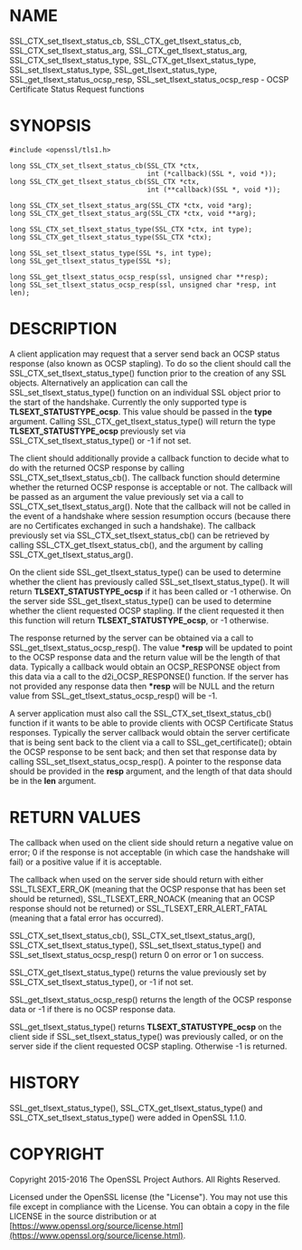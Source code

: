 # NAME

SSL\_CTX\_set\_tlsext\_status\_cb,
SSL\_CTX\_get\_tlsext\_status\_cb,
SSL\_CTX\_set\_tlsext\_status\_arg,
SSL\_CTX\_get\_tlsext\_status\_arg,
SSL\_CTX\_set\_tlsext\_status\_type,
SSL\_CTX\_get\_tlsext\_status\_type,
SSL\_set\_tlsext\_status\_type,
SSL\_get\_tlsext\_status\_type,
SSL\_get\_tlsext\_status\_ocsp\_resp,
SSL\_set\_tlsext\_status\_ocsp\_resp
\- OCSP Certificate Status Request functions

# SYNOPSIS

    #include <openssl/tls1.h>

    long SSL_CTX_set_tlsext_status_cb(SSL_CTX *ctx,
                                      int (*callback)(SSL *, void *));
    long SSL_CTX_get_tlsext_status_cb(SSL_CTX *ctx,
                                      int (**callback)(SSL *, void *));

    long SSL_CTX_set_tlsext_status_arg(SSL_CTX *ctx, void *arg);
    long SSL_CTX_get_tlsext_status_arg(SSL_CTX *ctx, void **arg);

    long SSL_CTX_set_tlsext_status_type(SSL_CTX *ctx, int type);
    long SSL_CTX_get_tlsext_status_type(SSL_CTX *ctx);

    long SSL_set_tlsext_status_type(SSL *s, int type);
    long SSL_get_tlsext_status_type(SSL *s);

    long SSL_get_tlsext_status_ocsp_resp(ssl, unsigned char **resp);
    long SSL_set_tlsext_status_ocsp_resp(ssl, unsigned char *resp, int len);

# DESCRIPTION

A client application may request that a server send back an OCSP status response
(also known as OCSP stapling). To do so the client should call the
SSL\_CTX\_set\_tlsext\_status\_type() function prior to the creation of any SSL
objects. Alternatively an application can call the SSL\_set\_tlsext\_status\_type()
function on an individual SSL object prior to the start of the handshake.
Currently the only supported type is **TLSEXT\_STATUSTYPE\_ocsp**. This value
should be passed in the **type** argument. Calling
SSL\_CTX\_get\_tlsext\_status\_type() will return the type **TLSEXT\_STATUSTYPE\_ocsp**
previously set via SSL\_CTX\_set\_tlsext\_status\_type() or -1 if not set.

The client should additionally provide a callback function to decide what to do
with the returned OCSP response by calling SSL\_CTX\_set\_tlsext\_status\_cb(). The
callback function should determine whether the returned OCSP response is
acceptable or not. The callback will be passed as an argument the value
previously set via a call to SSL\_CTX\_set\_tlsext\_status\_arg(). Note that the
callback will not be called in the event of a handshake where session resumption
occurs (because there are no Certificates exchanged in such a handshake).
The callback previously set via SSL\_CTX\_set\_tlsext\_status\_cb() can be retrieved
by calling SSL\_CTX\_get\_tlsext\_status\_cb(), and the argument by calling
SSL\_CTX\_get\_tlsext\_status\_arg().

On the client side SSL\_get\_tlsext\_status\_type() can be used to determine whether
the client has previously called SSL\_set\_tlsext\_status\_type(). It will return
**TLSEXT\_STATUSTYPE\_ocsp** if it has been called or -1 otherwise. On the server
side SSL\_get\_tlsext\_status\_type() can be used to determine whether the client
requested OCSP stapling. If the client requested it then this function will
return **TLSEXT\_STATUSTYPE\_ocsp**, or -1 otherwise.

The response returned by the server can be obtained via a call to
SSL\_get\_tlsext\_status\_ocsp\_resp(). The value **\*resp** will be updated to point
to the OCSP response data and the return value will be the length of that data.
Typically a callback would obtain an OCSP\_RESPONSE object from this data via a
call to the d2i\_OCSP\_RESPONSE() function. If the server has not provided any
response data then **\*resp** will be NULL and the return value from
SSL\_get\_tlsext\_status\_ocsp\_resp() will be -1.

A server application must also call the SSL\_CTX\_set\_tlsext\_status\_cb() function
if it wants to be able to provide clients with OCSP Certificate Status
responses. Typically the server callback would obtain the server certificate
that is being sent back to the client via a call to SSL\_get\_certificate();
obtain the OCSP response to be sent back; and then set that response data by
calling SSL\_set\_tlsext\_status\_ocsp\_resp(). A pointer to the response data should
be provided in the **resp** argument, and the length of that data should be in
the **len** argument.

# RETURN VALUES

The callback when used on the client side should return a negative value on
error; 0 if the response is not acceptable (in which case the handshake will
fail) or a positive value if it is acceptable.

The callback when used on the server side should return with either
SSL\_TLSEXT\_ERR\_OK (meaning that the OCSP response that has been set should be
returned), SSL\_TLSEXT\_ERR\_NOACK (meaning that an OCSP response should not be
returned) or SSL\_TLSEXT\_ERR\_ALERT\_FATAL (meaning that a fatal error has
occurred).

SSL\_CTX\_set\_tlsext\_status\_cb(), SSL\_CTX\_set\_tlsext\_status\_arg(),
SSL\_CTX\_set\_tlsext\_status\_type(), SSL\_set\_tlsext\_status\_type() and
SSL\_set\_tlsext\_status\_ocsp\_resp() return 0 on error or 1 on success.

SSL\_CTX\_get\_tlsext\_status\_type() returns the value previously set by
SSL\_CTX\_set\_tlsext\_status\_type(), or -1 if not set.

SSL\_get\_tlsext\_status\_ocsp\_resp() returns the length of the OCSP response data
or -1 if there is no OCSP response data.

SSL\_get\_tlsext\_status\_type() returns **TLSEXT\_STATUSTYPE\_ocsp** on the client
side if SSL\_set\_tlsext\_status\_type() was previously called, or on the server
side if the client requested OCSP stapling. Otherwise -1 is returned.

# HISTORY

SSL\_get\_tlsext\_status\_type(), SSL\_CTX\_get\_tlsext\_status\_type() and
SSL\_CTX\_set\_tlsext\_status\_type() were added in OpenSSL 1.1.0.

# COPYRIGHT

Copyright 2015-2016 The OpenSSL Project Authors. All Rights Reserved.

Licensed under the OpenSSL license (the "License").  You may not use
this file except in compliance with the License.  You can obtain a copy
in the file LICENSE in the source distribution or at
[https://www.openssl.org/source/license.html](https://www.openssl.org/source/license.html).
